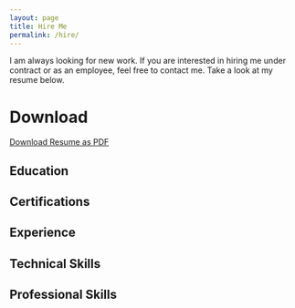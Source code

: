 ```yaml
---
layout: page
title: Hire Me
permalink: /hire/
---
```


I am always looking for new work. If you are interested in hiring me under contract or as an employee, feel free to contact me. Take a look at my resume below.

# Download

[Download Resume as PDF](https://github.com/rshom/Resume/raw/master/resume.pdf)
<!-- Upload more formats
[Download Resume as Word Document](https://github.com/rshom/Resume/raw/master/resume.pdf)
[Download Resume as Plain Text](https://github.com/rshom/Resume/raw/master/resume.pdf)
-->

## Education

## Certifications

## Experience

## Technical Skills

## Professional Skills



